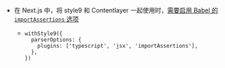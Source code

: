 - 在 Next.js 中，将 style9 和 Contentlayer 一起使用时，[需要启用 Babel 的 `importAssertions` 选项](https://github.com/johanholmerin/style9/issues/69#issuecomment-1146694413)
	- ```
	  withStyle9({
	    parserOptions: {
	      plugins: ['typescript', 'jsx', 'importAssertions'],
	    },
	  })
	  ```